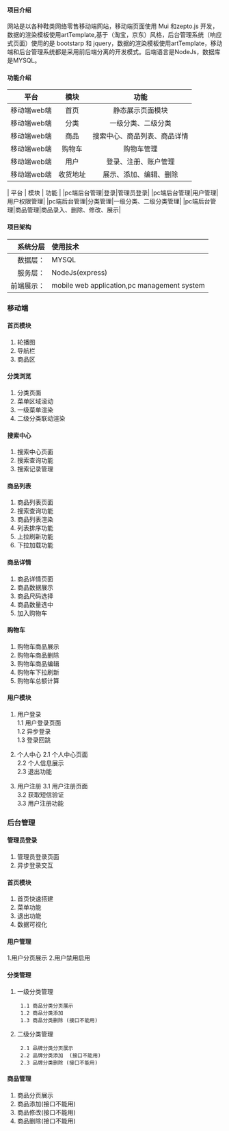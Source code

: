 #### 项目介绍
网站是以各种鞋类网络零售移动端网站，移动端页面使用 Mui 和zepto.js 开发，数据的渲染模板使用artTemplate,基于（淘宝，京东）风格，后台管理系统（响应式页面）使用的是 bootstarp 和 jquery，数据的渲染模板使用artTemplate，移动端和后台管理系统都是采用前后端分离的开发模式。后端语言是NodeJs，数据库是MYSQL。

#### 功能介绍
| 平台 | 模块 | 功能 |
|:------:|:-----:|:-----:|
|移动端web端|首页|静态展示页面模块|
|移动端web端|分类|一级分类、二级分类|
|移动端web端|商品|搜索中心、商品列表、商品详情|
|移动端web端|购物车|购物车管理|
|移动端web端|用户|登录、注册、账户管理|
|移动端web端|收货地址|展示、添加、编辑、删除|

| 平台 | 模块 | 功能 |
|pc端后台管理|登录|管理员登录|
|pc端后台管理|用户管理|用户权限管理|
|pc端后台管理|分类管理|一级分类、二级分类管理|
|pc端后台管理|商品管理|商品录入、删除、修改、展示|

#### 项目架构
| 系统分层 | 使用技术 |
|------:|:----|
|数据层：|MYSQL|
|服务层：|NodeJs(express)|
|前端展示：|mobile web application,pc management system| 
 
### 移动端

#### 首页模块
1. 轮播图
2. 导航栏
3. 商品区

#### 分类浏览
1. 分类页面
2. 菜单区域滚动
3. 一级菜单渲染
4. 二级分类联动渲染

#### 搜索中心
1. 搜索中心页面
2. 搜索查询功能
3. 搜索记录管理

#### 商品列表
1. 商品列表页面
2. 搜索查询功能
3. 商品列表渲染
4. 列表排序功能
5. 上拉刷新功能
6. 下拉加载功能

#### 商品详情
1. 商品详情页面
2. 商品数据展示
3. 商品尺码选择
4. 商品数量选中
5. 加入购物车

#### 购物车
1. 购物车商品展示
2. 购物车商品删除
3. 购物车商品编辑
4. 购物车下拉刷新
5. 购物车总额计算

#### 用户模块
1. 用户登录  
    1.1 用户登录页面  
    1.2 异步登录  
    1.3 登录回跳    
         
2. 个人中心
    2.1 个人中心页面  
    2.2 个人信息展示  
    2.3 退出功能 
        
3. 用户注册
    3.1 用户注册页面  
    3.2 获取短信验证  
    3.3 用户注册功能

 
### 后台管理

#### 管理员登录
1. 管理员登录页面
2. 异步登录交互

#### 首页模块
1. 首页快速搭建
2. 菜单功能
3. 退出功能
4. 数据可视化

#### 用户管理
1.用户分页展示
2.用户禁用启用

#### 分类管理

1. 一级分类管理

        1.1 商品分类分页展示 
        1.2 商品分类添加
        1.3 商品分类删除 (接口不能用)

2. 二级分类管理  

        2.1 品牌分类分页展示 
        2.2 品牌分类添加  (接口不能用)
        2.3 品牌分类删除 (接口不能用)

#### 商品管理
1. 商品分页展示
2. 商品添加(接口不能用)
3. 商品修改(接口不能用)
4. 商品删除(接口不能用)
 
 
 

